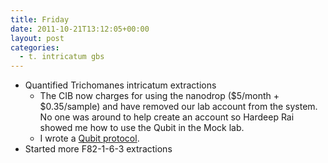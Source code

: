 ```yaml
---
title: Friday
date: 2011-10-21T13:12:05+00:00
layout: post
categories:
  - t. intricatum gbs
---
```

  * Quantified Trichomanes intricatum extractions
      * The CIB now charges for using the nanodrop ($5/month + $0.35/sample) and have removed our lab account from the system.  No one was around to help create an account so Hardeep Rai showed me how to use the Qubit in the Mock lab.
      * I wrote a [Qubit protocol][1].
  * Started more F82-1-6-3 extractions

[1]: https://docs.google.com/document/d/1U2lY-96q2sYStemUkKrt8JHfG9cTWp0SdFNbE1XPbVk/edit?hl=en_US
